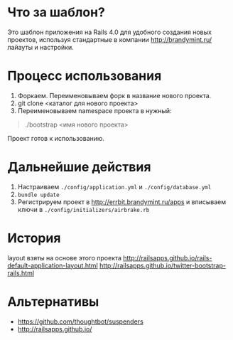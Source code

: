 Что за шаблон?
===

Это шаблон приложения на Rails 4.0 для удобного создания новых проектов,
используя стандартные в компании http://brandymint.ru/ лайауты и
настройки.

Процесс использования
===

1. Форкаем. Переименовываем форк в название нового проекта.
2. git clone <fork> <каталог для нового проекта>
3. Переименовываем namespace проекта в нужный:
> ./bootstrap <имя нового проекта>

Проект готов к использованию.


Дальнейшие действия
===

1. Настраиваем `./config/application.yml` и `./config/database.yml`
2. `bundle update`
3. Регистрируем проект в http://errbit.brandymint.ru/apps и вписываем
ключи в `./config/initializers/airbrake.rb`

История
=======

layout взяты на основе этого проекта
http://railsapps.github.io/rails-default-application-layout.html
http://railsapps.github.io/twitter-bootstrap-rails.html


Альтернативы
============

* https://github.com/thoughtbot/suspenders
* http://railsapps.github.io/
